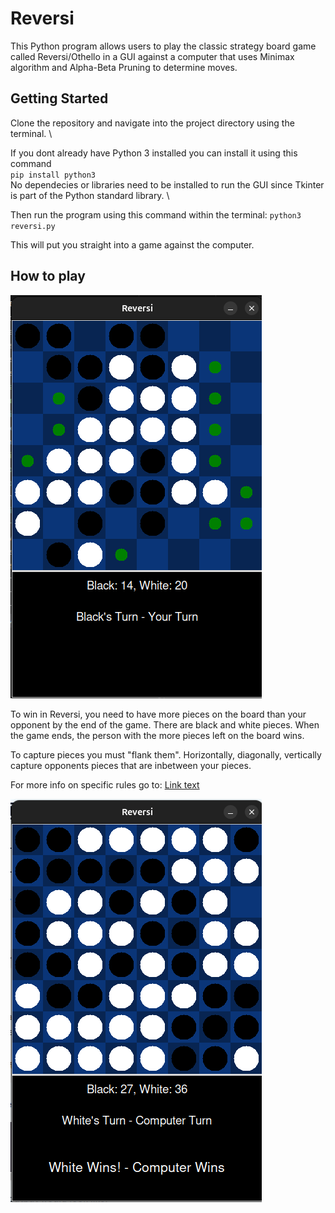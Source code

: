 # Reversi
This Python program allows users to play the classic strategy board game called Reversi/Othello in a GUI against a computer that uses Minimax algorithm and Alpha-Beta Pruning to determine moves.

## Getting Started
Clone the repository and navigate into the project directory using the terminal. \

If you dont already have Python 3 installed you can install it using this command \
`pip install python3` \
No dependecies or libraries need to be installed to run the GUI since Tkinter is part of the Python standard library. \

Then run the program using this command within the terminal:
`python3 reversi.py`

This will put you straight into a game against the computer.

## How to play

![Example image of Reversi board](./exampleImages/example1.png)

To win in Reversi, you need to have more pieces on the board than your opponent by the end of the game. There are black and white pieces. When the game ends, the person with the more pieces left on the board wins.

To capture pieces you must "flank them". Horizontally, diagonally, vertically capture opponents pieces that are inbetween your pieces.

For more info on specific rules go to: [Link text](https://www.coolmathgames.com/blog/how-to-play-reversi-basics-and-best-strategies)

![Another example image of winning in Reversi](./exampleImages/example2.png)